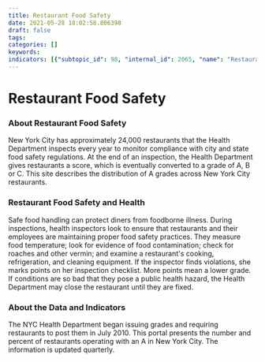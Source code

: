 ```yaml
---
title: Restaurant Food Safety
date: 2021-05-28 18:02:58.806398
draft: false
tags: 
categories: []
keywords: 
indicators: [{"subtopic_id": 98, "internal_id": 2065, "name": "Restaurants with A Grades", "URL": "https://a816-dohbesp.nyc.gov/IndicatorPublic/VisualizationData.aspx?id=2065,719b87,98,Summarize"}]
---
```

# Restaurant Food Safety
### About Restaurant Food Safety


New York City has approximately 24,000 restaurants that the Health Department inspects every year to monitor compliance with city and state food safety regulations. At the end of an inspection, the Health Department gives restaurants a score, which is eventually converted to a grade of A, B or C. This site describes the distribution of A grades across New York City restaurants.


### Restaurant Food Safety and Health


Safe food handling can protect diners from foodborne illness. During inspections, health inspectors look to ensure that restaurants and their employees are maintaining proper food safety practices. They measure food temperature; look for evidence of food contamination; check for roaches and other vermin; and examine a restaurant's cooking, refrigeration, and cleaning equipment. If the inspector finds violations, she marks points on her inspection checklist. More points mean a lower grade. If conditions are so bad that they pose a public health hazard, the Health Department may close the restaurant until they are fixed.


### About the Data and Indicators


The NYC Health Department began issuing grades and requiring restaurants to post them in July 2010. This portal presents the number and percent of restaurants operating with an A in New York City. The information is updated quarterly.


